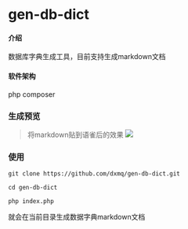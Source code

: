 # gen-db-dict

#### 介绍
数据库字典生成工具，目前支持生成markdown文档

#### 软件架构
php
composer

### 生成预览
> 将markdown贴到语雀后的效果
![](https://s3.bmp.ovh/imgs/2022/05/21/2ffb7f18d45567c7.png)

### 使用
`git clone https://github.com/dxmq/gen-db-dict.git`

`cd gen-db-dict`

`php index.php`

就会在当前目录生成数据字典markdown文档
